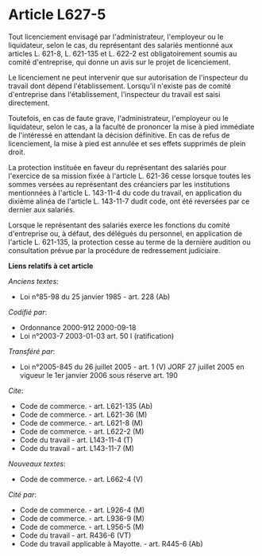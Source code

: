 # Article L627-5

Tout licenciement envisagé par l'administrateur, l'employeur ou le liquidateur, selon le cas, du représentant des salariés
mentionné aux articles L. 621-8, L. 621-135 et L. 622-2 est obligatoirement soumis au comité d'entreprise, qui donne un avis
sur le projet de licenciement.

Le licenciement ne peut intervenir que sur autorisation de l'inspecteur du travail dont dépend l'établissement. Lorsqu'il
n'existe pas de comité d'entreprise dans l'établissement, l'inspecteur du travail est saisi directement.

Toutefois, en cas de faute grave, l'administrateur, l'employeur ou le liquidateur, selon le cas, a la faculté de prononcer la
mise à pied immédiate de l'intéressé en attendant la décision définitive. En cas de refus de licenciement, la mise à pied est
annulée et ses effets supprimés de plein droit.

La protection instituée en faveur du représentant des salariés pour l'exercice de sa mission fixée à l'article L. 621-36
cesse lorsque toutes les sommes versées au représentant des créanciers par les institutions mentionnées à l'article L.
143-11-4 du code du travail, en application du dixième alinéa de l'article L. 143-11-7 dudit code, ont été reversées par ce
dernier aux salariés.

Lorsque le représentant des salariés exerce les fonctions du comité d'entreprise ou, à défaut, des délégués du personnel, en
application de l'article L. 621-135, la protection cesse au terme de la dernière audition ou consultation prévue par la
procédure de redressement judiciaire.

**Liens relatifs à cet article**

_Anciens textes_:

  - Loi n°85-98 du 25 janvier 1985 - art. 228 (Ab)

_Codifié par_:

  - Ordonnance 2000-912 2000-09-18
  - Loi n°2003-7 2003-01-03 art. 50 I (ratification)

_Transféré par_:

  - Loi n°2005-845 du 26 juillet 2005 - art. 1 (V) JORF 27 juillet 2005 en vigueur le 1er janvier 2006 sous réserve art. 190

_Cite_:

  - Code de commerce. - art. L621-135 (Ab)
  - Code de commerce. - art. L621-36 (M)
  - Code de commerce. - art. L621-8 (M)
  - Code de commerce. - art. L622-2 (M)
  - Code du travail - art. L143-11-4 (T)
  - Code du travail - art. L143-11-7 (M)

_Nouveaux textes_:

  - Code de commerce. - art. L662-4 (V)

_Cité par_:

  - Code de commerce. - art. L926-4 (M)
  - Code de commerce. - art. L936-9 (M)
  - Code de commerce. - art. L956-5 (M)
  - Code du travail - art. R436-6 (VT)
  - Code du travail applicable à Mayotte. - art. R445-6 (Ab)
